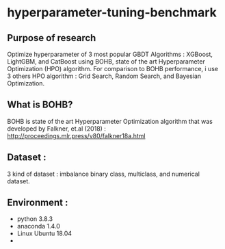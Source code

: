 # hyperparameter-tuning-benchmark

## Purpose of research 

Optimize hyperparameter of 3 most popular GBDT Algorithms : XGBoost, LightGBM, and CatBoost using BOHB, state of the art Hyperparameter Optimization (HPO) algorithm. For comparison to BOHB performance, i use 3 others HPO algorithm : Grid Search, Random Search, and Bayesian Optimization.

## What is BOHB? 

BOHB is state of the art Hyperparameter Optimization algorithm that was  developed by Falkner, et.al (2018) : http://proceedings.mlr.press/v80/falkner18a.html

## Dataset : 

3 kind of dataset : imbalance binary class, multiclass, and numerical dataset. 

## Environment : 
- python 3.8.3
- anaconda 1.4.0
- Linux Ubuntu 18.04 
- 

